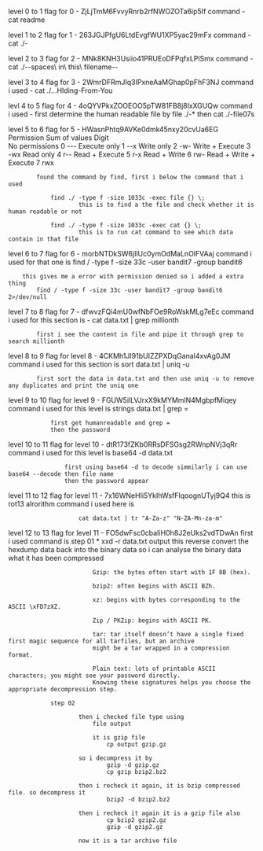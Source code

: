 level 0 to 1
flag for 0 - ZjLjTmM6FvvyRnrb2rfNWOZOTa6ip5If
    command - cat readme

level 1 to 2
flag for 1 - 263JGJPfgU6LtdEvgfWU1XP5yac29mFx
    command - cat ./-

level 2 to 3
flag for 2 - MNk8KNH3Usiio41PRUEoDFPqfxLPlSmx
    command - cat ./--spaces\ in\ this\ filename--

level 3 to 4
flag for 3 - 2WmrDFRmJIq3IPxneAaMGhap0pFhF3NJ
    command i used - cat ./...HIding-From-You

levl 4 to 5
flag for 4 - 4oQYVPkxZOOEOO5pTW81FB8j8lxXGUQw
    command i used - first determine the human readable file by
        file ./-*
        then cat ./-file07s

level 5 to 6 
flag for 5 - HWasnPhtq9AVKe0dmk45nxy20cvUa6EG
            Permission	Sum of values	Digit	\
            No permissions	0	---	
            Execute only	1	--x	
            Write only  	2	-w-	
            Write + Execute	3	-wx	
            Read only	    4	r--	
            Read + Execute	5	r-x	
            Read + Write	6	rw-	
            Read + Write + Execute	7	rwx

            found the command by find, first i below the command that i used

                find ./ -type f -size 1033c -exec file {} \; 
                        this is to find a the file and check whether it is human readable or not 

                find ./ -type f -size 1033c -exec cat {} \; 
                        this is to run cat command to see which data contain in that file 
                        

level 6 to 7
flag for 6 - morbNTDkSW6jIlUc0ymOdMaLnOlFVAaj
 command i used for that one is 
            find / -type f -size 33c -user bandit7 -group bandit6 
             
        this gives me a error with permission denied so i added a extra thing 
            find / -type f -size 33c -user bandit7 -group bandit6 2>/dev/null 


level 7 to 8
flag for 7 - dfwvzFQi4mU0wfNbFOe9RoWskMLg7eEc
 command i used for this section is - 
            cat data.txt | grep millionth 

            first i see the content in file and pipe it through grep to search millionth

        
level 8 to 9
flag for level 8 - 4CKMh1JI91bUIZZPXDqGanal4xvAg0JM
 command i used for this section is 
            sort data.txt | uniq -u 

            first sort the data in data.txt and then use uniq -u to remove any duplicates and print the uniq one

level 9 to 10
flag for level 9 - FGUW5ilLVJrxX9kMYMmlN4MgbpfMiqey
   command i used for this level is 
                strings data.txt | grep =

                first get humanreadable and grep = 
                then the password 

level 10 to 11
flag for level 10 - dtR173fZKb0RRsDFSGsg2RWnpNVj3qRr
                command i used for this level is 
                    base64 -d data.txt 

                    first using base64 -d to decode simmilarly i can use base64 --decode then file name 
                    then the password appear

level 11 to 12
flag for level 11 -  7x16WNeHIi5YkIhWsfFIqoognUTyj9Q4
                        this is rot13 alrorithm 
                        command i used here is 

                        cat data.txt | tr "A-Za-z" "N-ZA-Mn-za-m"   

level 12 to 13
flag for level 11 - FO5dwFsc0cbaIiH0h8J2eUks2vdTDwAn
                first i used command is 
                step 01 
                        *    xxd -r data.txt output
                        this reverse convert the hexdump data back into the binary data so i can analyse the binary data what 
                        it has been compressed 

                            Gzip: the bytes often start with 1F 8B (hex).

                            bzip2: often begins with ASCII BZh.

                            xz: begins with bytes corresponding to the ASCII \xFD7zXZ.

                            Zip / PKZip: begins with ASCII PK.

                            tar: tar itself doesn’t have a single fixed first magic sequence for all tarfiles, but an archive 
                            might be a tar wrapped in a compression format.

                            Plain text: lots of printable ASCII characters; you might see your password directly.
                            Knowing these signatures helps you choose the appropriate decompression step.

                step 02 
                        
                        then i checked file type using 
                            file output 

                            it is gzip file
                                cp output gzip.gz

                        so i decompress it by 
                                gzip -d gzip.gz
                                cp gzip bzip2.bz2
                        
                        then i recheck it again, it is bzip compressed file. so decompress it 
                                bzip2 -d bzip2.bz2
                        
                        then i recheck it again it is a gzip file also 
                                cp bzip2 gzip2.gz 
                                gzip -d gzip2.gz

                        now it is a tar archive file 

                            
